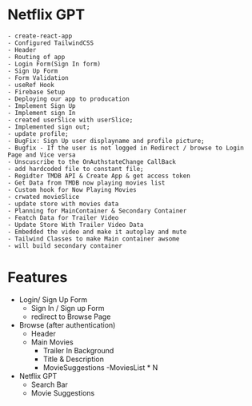 # Netflix GPT
    - create-react-app
    - Configured TailwindCSS
    - Header
    - Routing of app
    - Login Form(Sign In form)
    - Sign Up Form
    - Form Validation
    - useRef Hook
    - Firebase Setup
    - Deploying our app to producation
    - Implement Sign Up
    - Implement sign In 
    - created userSlice with userSlice;
    - Implemented sign out;
    - update profile;
    - BugFix: Sign Up user displayname and profile picture;
    - Bugfix - If the user is not logged in Redirect / browse to Login Page and Vice versa 
    - Unscuscribe to the OnAuthstateChange CallBack
    - add hardcoded file to constant file;
    - Regidter TMDB API & Create App & get access token
    - Get Data from TMDB now playing movies list
    - Custom hook for Now Playing Movies
    - crwated movieSlice
    - update store with movies data
    - Planning for MainContainer & Secondary Container
    - Featch Data for Trailer Video
    - Update Store With Trailer Video Data
    - Embedded the video and make it autoplay and mute
    - Tailwind Classes to make Main container awsome
    - will build secondary container


# Features  
- Login/ Sign Up Form  
    - Sign In / Sign  up Form
    - redirect to Browse Page
- Browse  (after authentication)
    - Header
    - Main Movies
        - Trailer In Background
        - Title & Description
        - MovieSuggestions
            -MoviesList * N
- Netflix GPT
    - Search Bar
    - Movie Suggestions
